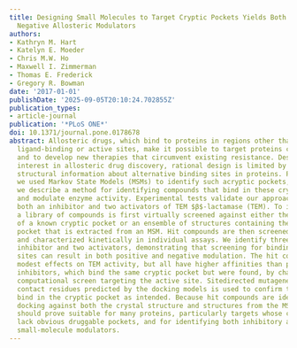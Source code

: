 ```yaml
---
title: Designing Small Molecules to Target Cryptic Pockets Yields Both Positive and
  Negative Allosteric Modulators
authors:
- Kathryn M. Hart
- Katelyn E. Moeder
- Chris M.W. Ho
- Maxwell I. Zimmerman
- Thomas E. Frederick
- Gregory R. Bowman
date: '2017-01-01'
publishDate: '2025-09-05T20:10:24.702855Z'
publication_types:
- article-journal
publication: '*PLoS ONE*'
doi: 10.1371/journal.pone.0178678
abstract: Allosteric drugs, which bind to proteins in regions other than their main
  ligand-binding or active sites, make it possible to target proteins considered aundruggableo
  and to develop new therapies that circumvent existing resistance. Despite growing
  interest in allosteric drug discovery, rational design is limited by a lack of sufficient
  structural information about alternative binding sites in proteins. Previously,
  we used Markov State Models (MSMs) to identify such acryptic pockets,o and here
  we describe a method for identifying compounds that bind in these cryptic pockets
  and modulate enzyme activity. Experimental tests validate our approach by revealing
  both an inhibitor and two activators of TEM $β$-lactamase (TEM). To identify hits,
  a library of compounds is first virtually screened against either the crystal structure
  of a known cryptic pocket or an ensemble of structures containing the same cryptic
  pocket that is extracted from an MSM. Hit compounds are then screened experimentally
  and characterized kinetically in individual assays. We identify three hits, one
  inhibitor and two activators, demonstrating that screening for binding to allosteric
  sites can result in both positive and negative modulation. The hit compounds have
  modest effects on TEM activity, but all have higher affinities than previously identified
  inhibitors, which bind the same cryptic pocket but were found, by chance, via a
  computational screen targeting the active site. Sitedirected mutagenesis of key
  contact residues predicted by the docking models is used to confirm that the compounds
  bind in the cryptic pocket as intended. Because hit compounds are identified from
  docking against both the crystal structure and structures from the MSM, this platform
  should prove suitable for many proteins, particularly targets whose crystal structures
  lack obvious druggable pockets, and for identifying both inhibitory and activating
  small-molecule modulators.
---
```

